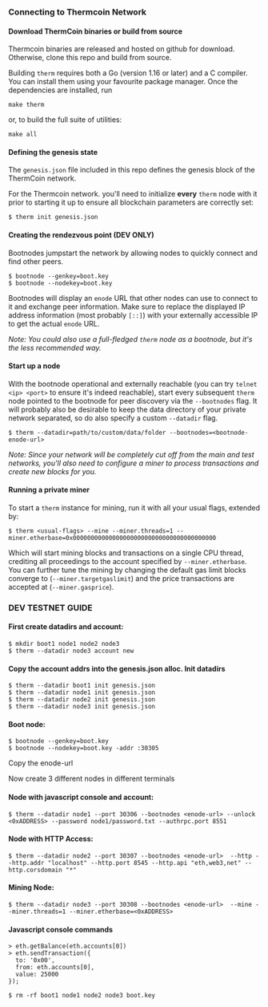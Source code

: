 ### Connecting to Thermcoin Network

#### Download ThermCoin binaries or build from source

Thermcoin binaries are released and hosted on github for download. Otherwise, clone this repo and
build from source.

Building `therm` requires both a Go (version 1.16 or later) and a C compiler. You can install
them using your favourite package manager. Once the dependencies are installed, run

```shell
make therm
```

or, to build the full suite of utilities:

```shell
make all
```

#### Defining the genesis state

The `genesis.json` file included in this repo defines the genesis block of the ThermCoin network.

For the Thermcoin network. you'll need to initialize **every**
`therm` node with it prior to starting it up to ensure all blockchain parameters are correctly
set:

```shell
$ therm init genesis.json
```

#### Creating the rendezvous point (DEV ONLY)

Bootnodes jumpstart the network by allowing nodes to quickly connect and find other peers.

```shell
$ bootnode --genkey=boot.key
$ bootnode --nodekey=boot.key
```

Bootnodes will display an `enode` URL that other nodes can use to connect to it and exchange peer information. Make sure to
replace the displayed IP address information (most probably `[::]`) with your externally
accessible IP to get the actual `enode` URL.

_Note: You could also use a full-fledged `therm` node as a bootnode, but it's the less
recommended way._

#### Start up a node

With the bootnode operational and externally reachable (you can try
`telnet <ip> <port>` to ensure it's indeed reachable), start every subsequent `therm`
node pointed to the bootnode for peer discovery via the `--bootnodes` flag. It will
probably also be desirable to keep the data directory of your private network separated, so
do also specify a custom `--datadir` flag.

```shell
$ therm --datadir=path/to/custom/data/folder --bootnodes=<bootnode-enode-url>
```

_Note: Since your network will be completely cut off from the main and test networks, you'll
also need to configure a miner to process transactions and create new blocks for you._

#### Running a private miner

To start a `therm` instance for mining, run it with all your usual flags, extended by:

```shell
$ therm <usual-flags> --mine --miner.threads=1 --miner.etherbase=0x0000000000000000000000000000000000000000
```

Which will start mining blocks and transactions on a single CPU thread, crediting all
proceedings to the account specified by `--miner.etherbase`. You can further tune the mining
by changing the default gas limit blocks converge to (`--miner.targetgaslimit`) and the price
transactions are accepted at (`--miner.gasprice`).

### DEV TESTNET GUIDE

#### First create datadirs and account:

```shell
$ mkdir boot1 node1 node2 node3
$ therm --datadir node3 account new
```

#### Copy the account addrs into the genesis.json alloc. Init datadirs

```shell
$ therm --datadir boot1 init genesis.json
$ therm --datadir node1 init genesis.json
$ therm --datadir node2 init genesis.json
$ therm --datadir node3 init genesis.json
```

#### Boot node:

```shell
$ bootnode --genkey=boot.key
$ bootnode --nodekey=boot.key -addr :30305
```

Copy the enode-url

Now create 3 different nodes in different terminals

#### Node with javascript console and account:

```shell
$ therm --datadir node1 --port 30306 --bootnodes <enode-url> --unlock <0xADDRESS> --password node1/password.txt --authrpc.port 8551
```

#### Node with HTTP Access:

```shell
$ therm --datadir node2 --port 30307 --bootnodes <enode-url>  --http --http.addr "localhost" --http.port 8545 --http.api "eth,web3,net" --http.corsdomain "*"
```

#### Mining Node:

```shell
$ therm --datadir node3 --port 30308 --bootnodes <enode-url>  --mine --miner.threads=1 --miner.etherbase=<0xADDRESS>
```

#### Javascript console commands

```shell
> eth.getBalance(eth.accounts[0])
> eth.sendTransaction({
  to: '0x00',
  from: eth.accounts[0],
  value: 25000
});
```

```shell
$ rm -rf boot1 node1 node2 node3 boot.key
```
